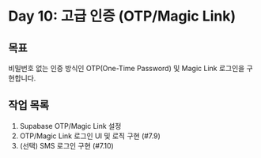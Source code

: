 # Day 10: 고급 인증 (OTP/Magic Link)

## 목표

비밀번호 없는 인증 방식인 OTP(One-Time Password) 및 Magic Link 로그인을 구현합니다.

## 작업 목록

1.  Supabase OTP/Magic Link 설정
2.  OTP/Magic Link 로그인 UI 및 로직 구현 (#7.9)
3.  (선택) SMS 로그인 구현 (#7.10) 